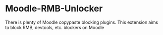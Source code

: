 # Moodle-RMB-Unlocker
There is plenty of Moodle copypaste blocking plugins. This extension aims to block RMB, devtools, etc. blockers on Moodle

